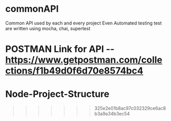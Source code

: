 
# commonAPI

Common API used by each and every project
Even Automated testing test are written using mocha, chai, supertest

POSTMAN Link for API -- https://www.getpostman.com/collections/f1b49d0f6d70e8574bc4
=======
# Node-Project-Structure
>>>>>>> 325e2e01b8ac97c032329ce6ac8b3a9a34b3ec54
